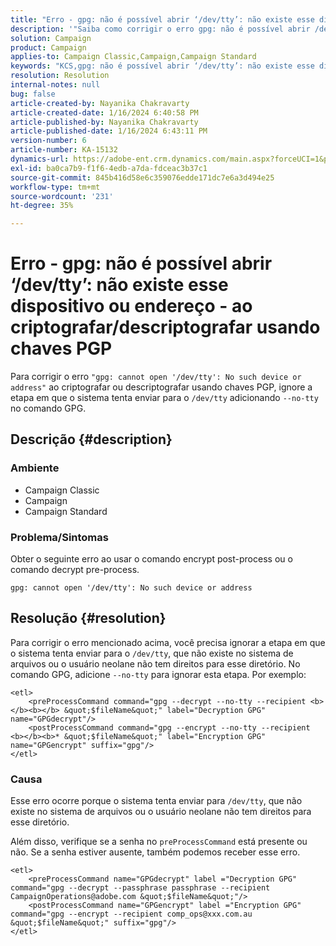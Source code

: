 ```yaml
---
title: "Erro - gpg: não é possível abrir ‘/dev/tty’: não existe esse dispositivo ou endereço - ao criptografar/descriptografar usando chaves PGP"
description: '"Saiba como corrigir o erro gpg: não é possível abrir /dev/tty: esse dispositivo ou endereço não existe. Ignore a etapa em que o sistema tenta enviar para /dev/tty.'''
solution: Campaign
product: Campaign
applies-to: Campaign Classic,Campaign,Campaign Standard
keywords: "KCS,gpg: não é possível abrir ‘/dev/tty’: não existe esse dispositivo ou endereço, comando encrypt post-process, comando decrypt pre-process"
resolution: Resolution
internal-notes: null
bug: false
article-created-by: Nayanika Chakravarty
article-created-date: 1/16/2024 6:40:58 PM
article-published-by: Nayanika Chakravarty
article-published-date: 1/16/2024 6:43:11 PM
version-number: 6
article-number: KA-15132
dynamics-url: https://adobe-ent.crm.dynamics.com/main.aspx?forceUCI=1&pagetype=entityrecord&etn=knowledgearticle&id=3fdbbbc8-9eb4-ee11-a569-6045bd006a22
exl-id: ba0ca7b9-f1f6-4edb-a7da-fdceac3b37c1
source-git-commit: 845b416d58e6c359076edde171dc7e6a3d494e25
workflow-type: tm+mt
source-wordcount: '231'
ht-degree: 35%

---
```


# Erro - gpg: não é possível abrir ‘/dev/tty’: não existe esse dispositivo ou endereço - ao criptografar/descriptografar usando chaves PGP


Para corrigir o erro `"gpg: cannot open '/dev/tty': No such device or address"` ao criptografar ou descriptografar usando chaves PGP, ignore a etapa em que o sistema tenta enviar para o `/dev/tty` adicionando `--no-tty`  no comando GPG.

## Descrição {#description}


### <b>Ambiente</b>

- Campaign Classic
- Campaign
- Campaign Standard




### <b>Problema/Sintomas</b>

Obter o seguinte erro ao usar o comando encrypt post-process ou o comando decrypt pre-process.


```
gpg: cannot open '/dev/tty': No such device or address
```





## Resolução {#resolution}


Para corrigir o erro mencionado acima, você precisa ignorar a etapa em que o sistema tenta enviar para o `/dev/tty`, que não existe no sistema de arquivos ou o usuário neolane não tem direitos para esse diretório. No comando GPG, adicione `--no-tty` para ignorar esta etapa. Por exemplo:


```
<etl>
    <preProcessCommand command="gpg --decrypt --no-tty --recipient <b></b><b></b> &quot;$fileName&quot;" label="Decryption GPG" name="GPGdecrypt"/>
    <postProcessCommand command="gpg --encrypt --no-tty --recipient <b></b><b>* &quot;$fileName&quot;" label="Encryption GPG" name="GPGencrypt" suffix="gpg"/>
</etl>
```


### Causa

Esse erro ocorre porque o sistema tenta enviar para `/dev/tty`, que não existe no sistema de arquivos ou o usuário neolane não tem direitos para esse diretório.

Além disso, verifique se a senha no `preProcessCommand` está presente ou não. Se a senha estiver ausente, também podemos receber esse erro.


```
<etl>
    <preProcessCommand name="GPGdecrypt" label ="Decryption GPG" command="gpg --decrypt --passphrase passphrase --recipient CampaignOperations@adobe.com &quot;$fileName&quot;"/>
    <postProcessCommand name="GPGencrypt" label ="Encryption GPG" command="gpg --encrypt --recipient comp_ops@xxx.com.au &quot;$fileName&quot;" suffix="gpg"/>
</etl>
```
